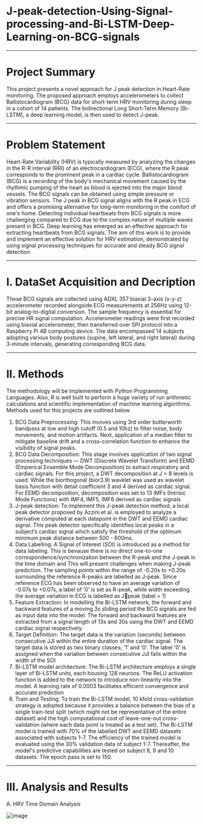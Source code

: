 # J-peak-detection-Using-Signal-processing-and-Bi-LSTM-Deep-Learning-on-BCG-signals
*************************
# Project Summary
This project presents a novel approach for J peak detection in Heart-Rate monitoring. The proposed approach employs accelerometers to collect Ballistocardiogram (BCG) data for short-term HRV monitoring during sleep in a cohort of 14 patients. The bidirectional Long Short-Term Memory (Bi-LSTM), a deep learning model, is then used to detect J-peak.
*******************
# Problem Statement
Heart-Rate Variability (HRV) is typically measured by analyzing the changes in the R-R interval (RRI) of an electrocardiogram (ECG), where the R peak corresponds to the prominent peak in a cardiac cycle. Ballistocardiogram (BCG) is a recording of the body's mechanical movement caused by the rhythmic pumping of the heart as blood is ejected into the major blood vessels. The BCG signals can be obtained using simple pressure or vibration sensors. The J peak in BCG signal aligns with the R peak in ECG and offers a promising alternative for long-term monitoring in the comfort of one's home. Detecting individual heartbeats from BCG signals is more challenging compared to ECG due to the complex nature of multiple waves present in BCG. Deep learning has emerged as an effective approach for extracting heartbeats from BCG signals. The aim of this work is to provide and implement an effective solution for HRV estimation, demonstrated by using signal processing techniques for accurate and steady BCG signal detection
*************************
# I.  DataSet Acquisition and Decription
These BCG signals are collected using ADXL 357 biaxial 3-axis (x-y-z) accelerometer recorded alongside ECG measurements at 256Hz using 12-bit analog-to-digital conversion. The sample frequency is essential for precise HR signal computation. Accelerometer readings were first recorded using biaxial accelerometer, then transferred over SPI protocol into a Raspberry Pi 4B computing device. The data encompassed 14 subjects adopting various body postures (supine, left lateral, and right lateral) during 3-minute  intervals, generating corresponding BCG data. 
*************************
# II. Methods
The methodology will be implemented with Python Programming Languages. Also, R is well built to perform a huge variety of run arithmetic calculations and scientific implementation of machine learning algorithms. Methods used for this projects are outlined below
1.  BCG Data Preprocessing: This invoves using 3rd order butterworth bandpass at low and high cutoff (0.5 and 10hz) to filter noise, body movements, and motion artifacts. Next, application of a median filter to mitigate baseline drift and a cross-correlation function to enhance the visibility of signal peaks.
2.  BCG Data Decomposition: This stage involves application of two signal processing techniques — DWT (Discrete Wavelet Transform) and EEMD (Emperical Ensemble Mode Decomposition) to extract respiratory and cardiac signals. For this project, a DWT decomposition at J = 8 levels is used. While the biorthogonal (bior3.9) wavelet was used as wavelet basis function with detail coefficient 3 and 4 derived as cardiac signal. For EEMD decomposition, decomposition was set to 13 IMFs (Intrisic Mode Functions) with IMF4, IMF5, IMF6 derived as cardiac signals
3.  J-peak detection: To implement this J-peak detection method, a  local peak detector proposed by Azzini et al. is employed to analyze a derivative computed at each datapoint in the DWT and EEMD cardiac signal. This peak detector specifically identifies local peaks in a subject’s cardiac signal which satisfy the threshold of the optimum minimum peak distance between 500 - 600ms.
4.  Data Labelling: A Signal of Interest (SOI) is introduced as a method for data labeling. This is bevause there is no direct one-to-one correspondence/synchronization between the R-peak and the J-peak in the time domain and This will present challenges when making J-peak prediction. The sampling points within the range of -0.20s to +0.20s surrounding the reference R-peaks are labelled as J-peak. Since reference ECG has been observed to have an average variation of -0.07s to +0.07s, a label of ‘0’ is set as R-peak, while width exceeding the average variation in ECG is labelled as Jpeak (label = 1)
5.  Feature Extraction: In modelling the Bi-LSTM network, the forward and backward features of a moving 3s sliding period the BCG signals are fed as input data into the model. The forward and backward features are extracted from a signal length of 13s and 30s using the DWT and EEMD cardiac signal respectively.
6.  Target Definition: The target data is the variation (seconds) between consecutive JJI within the entire duration of the cardiac signal. The target data is stored as two binary classes; ‘1’ and ‘0’. The label '0' is assigned when the variation between consecutive JJI falls within the width of the SOI
7.  Bi-LSTM model architecture:  The Bi-LSTM architecture employs a single layer of Bi-LSTM units, each housing 128 neurons. The ReLU activation function is added to the network to introduce non-linearity into the model. A learning rate of 0.0003 facilitates efficient convergence and accurate prediction 
8.  Train and Testing: To train the Bi-LSTM model, 10 kfold cross-validation strategy is adopted because it provides a balance between the bias of a single train-test split (which might not be representative of the entire dataset) and the high computational cost of leave-one-out cross-validation (where each data point is treated as a test set). The Bi-LSTM model is trained with 70% of the labelled DWT and EEMD datasets associated with subjects 1-7. The efficiency of the trained model is evaluated using the 30% validation data of subject 1-7. Thereafter, the model's predictive capabilities are tested on subject 8, 9 and 10 datasets. The epoch pass is set to 150.
***********
# III. Analysis and Results
A. HRV Time Domain Analysis


![image](https://github.com/oawonuga92/J-peak-detection-Using-Signal-processing-and-Deep-Learning-on-BCG-signals/assets/61459286/7ba5cd0a-9d87-44ce-bf1e-489ce86cc098)



